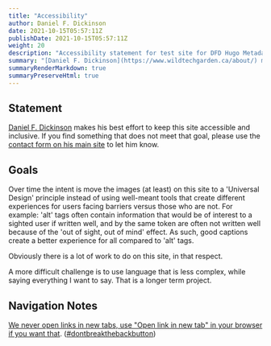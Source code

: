 ```yaml
---
title: "Accessibility"
author: Daniel F. Dickinson
date: 2021-10-15T05:57:11Z
publishDate: 2021-10-15T05:57:11Z
weight: 20
description: "Accessibility statement for test site for DFD Hugo Metadata Module"
summary: "[Daniel F. Dickinson](https://www.wildtechgarden.ca/about/) makes his best effort to keep this site accessible and inclusive. If you find something that does not meet that goal, please use the [contact form on his main site](https://www.wildtechgarden.ca/contact/) to let him know."
summaryRenderMarkdown: true
summaryPreserveHtml: true
---
```


## Statement

[Daniel F. Dickinson](https://www.wildtechgarden.ca/about) makes his best effort to keep this site accessible and inclusive. If you find something that does not meet that goal, please use the [contact form on his main site](https://www.wildtechgarden.ca/contact) to let him know.

## Goals

Over time the intent is move the images (at least) on this site to a 'Universal Design' principle instead of using well-meant tools that create different experiences for users facing barriers versus those who are not. For example: 'alt' tags often contain information that would be of interest to a sighted user if written well, and by the same token are often not written well because of the 'out of sight, out of mind' effect. As such, good captions create a better experience for all compared to 'alt' tags.

Obviously there is a lot of work to do on this site, in that respect.

A more difficult challenge is to use language that is less complex, while saying everything I want to say. That is a longer term project.

## Navigation Notes

[We never open links in new tabs, use "Open link in new tab" in your browser if you want that](https://www.wildtechgarden.ca/blog/accessible-design-no-blank/). ([#dontbreakthebackbutton](https://www.linkedin.com/feed/hashtag/?keywords=dontbreakthebackbutton))